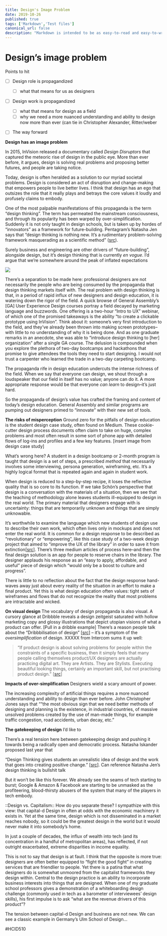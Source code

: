 ```yaml
---
title: Design's Image Problem
date: 2019-10-26
published: true
tags: ['Markdown','Test files']
canonical_url: false
description: "Markdown is intended to be as easy-to-read and easy-to-write as is feasible. Readability, however, is emphasized above all else. A Markdown-formatted document should be publishable as-is, as plain text, without looking like it's been marked up with tags or formatting instructions."
---
```



# Design’s image problem

Points to hit
- [ ] Design role is propagandized
	- [ ] what that means for us as designers
- [ ] Design work is propagandized
	- [ ] what that means for design as a field
	- [ ] why we need a more nuanced understanding and ability to design now more than ever (can tie in Christopher Alexander, Ritter/weber
- [ ] The way forward



**Design has an image problem**

In 2015, InVision released a documentary called _Design Disruptors_ that captured the meteoric rise of design in the public eye. More than ever before, it argues, design is solving real problems and proposing better futures, and people are taking notice.

Today, design is often heralded as a solution to our myriad societal problems. Design is considered an act of disruption and change-making that empowers people to live better lives. I think that design has an ego that outsizes the role that it really plays and betrays the core values it loudly and profusely claims to embody.

One of the most palpable manifestations of this propaganda is the term “design thinking”. The term has permeated the mainstream consciousness, and through its popularity has been warped by over-simplification. Suddenly it is not only taught in design schools, but is taken up by hordes of “innovators” as a framework for future-building. Pentagram’s Natasha Jen says that “design thinking is nothing new. It’s a rudimentary problem-solving framework masquerading as a scientific method” ([src](https://www.itsnicethat.com/articles/natasha-jen-pentagram-graphicdesign-230218)).

Surely business and engineering are other drivers of “future-building”, alongside design, but it’s design thinking that is currently _en vogue_. I’d argue that we’re somewhere around the peak of inflated expectations

![](design-image-problem/4592F153-70A0-4F1B-8D10-D0AF6A549B2B.png)




There’s a separation to be made here: professional designers are not necessarily the people who are being consumed by the propaganda that design thinking markets itself with. The real problem with design thinking is that, in a period of rapid influx of new designers and design education, it is watering down the rigor of the field. A quick browse of General Assembly’s [GA] User Experience Design courses portray a field decayed by marketing language and buzzwords. One offering is a two-hour “Intro to UX” webinar, of which one of the promised takeaways is the ability “to create a clickable prototype using InVision”.  Think about it: someone’s very first introduction to the field, and they’ve already been thrown into making screen prototypes–with little to no understanding of why it is being done. And as one graduate remarks in an anecdote, she was able to “introduce design thinking to [her] organization” after a single GA course. The delusion is compounded when you explore the plethora of two-day bootcamps and hackathons that promise to give attendees the tools they need to start designing. I would not trust a carpenter who learned the trade in a two-day carpeting bootcamp.

The propaganda rife in design education undercuts the intense richness of the field. When we say that everyone can design, we shout through a loudspeaker that our field in itself has no value; anyone can do it. A more appropriate response would be that everyone _can learn_ to design–it’s just hard.

So the propaganda of design’s value has crafted the framing and content of today’s design education. General Assembly and similar programs are pumping out designers primed to “innovate” with their new set of tools.

**The risks of misperception**
Ground zero for the pitfalls of design education is the student design case study, often found on Medium. These cookie-cutter design process documents often claim to take on huge, complex problems and most often result in some sort of phone app with detailed flows of log-ins and profiles and a few key features. [insert image from design case study]

What’s wrong here? A student in a design bootcamp or 2-month program is taught that design is a set of steps, a prescribed _method_ that necessarily involves some interviewing, persona generation, wireframing, etc. It’s a highly logical format that is repeated again and again in student work.

When design is reduced to a step-by-step recipe, it loses the reflective quality that is so core to its function. If we take Schön’s perspective that design is a conversation with the materials of a situation, then we see that the teaching of methodology alone leaves students ill-equipped to design in the real world. The primary material that designers engage with is uncertainty: things that are temporarily unknown and things that are simply unknowable.

It’s worthwhile to examine the language which new students of design use to describe their own work, which often lives only in mockups and does not enter the real world. It is common for a design response to be described as “revolutionary” or “empowering”, like this case study of a two-week design project that aimed to “improve the UX of the library” in order to save it from extinction[[src](https://uxplanet.org/libraries-2-0-2b16465c23e8)]. There’s three medium articles of process here–and then the final design solution is an app for people to reserve chairs in the library. The designer applauds his response as an “easy to apply, affordable, and useful” piece of design which “would only be a boost to culture and progress”.

There is little to no reflection about the fact that the design response hand-waves away just about every reality of the situation in an effort to make a final product. Yet this is what design education often values: tight sets of wireframes and flows that do not recognize the reality that most problems are intractable and wicked.



**On visual design**
The vocabulary of design propaganda is also visual. A cursory glance at Dribbble reveals a design zeitgeist saturated with hollow marketing copy and glossy illustrations that depict utopian visions of what a product can offer. [Pull in a dribble example] There’s a reason people talk about the “Dribbbilisation of design” [[src](https://www.intercom.com/blog/the-dribbblisation-of-design/)] – it’s a symptom of the _oversimplification_ of design. XXXXX from Intercom sums it up well:

> “If product design is about solving problems for people within the constraints of a specific business, then it simply feels that many people calling themselves product/UX designers are actually practicing digital art. They are Artists. They are Stylists. Executing beautiful looking things, certainly an important skill, but not practising product design.” [[src](https://www.intercom.com/blog/the-dribbblisation-of-design/)]  





**Impacts of over-simplification**
Designers wield a scary amount of power.


The increasing complexity of artificial things requires a more nuanced understanding and ability to design than ever before. John Christopher Jones says that ““the most obvious sign that we need better methods of designing and planning is the existence, in industrial countries, of massive unsolved problems created by the use of man-made things, for example traffic congestion, road accidents, urban decay, etc.”


**The gatekeeping of design**
I’d like to


There’s a real tension here between gatekeeping design and pushing it towards being a radically open and democratic process. Natasha Iskander proposed last year that




“Design Thinking gives students an unrealistic idea of design and the work that goes into creating positive change.” [[src](https://medium.com/@sts_news/design-thinking-is-kind-of-like-syphilis-its-contagious-and-rots-your-brains-842ed078af29)]. Can reference Natasha Jen’s design thinking is bullshit talk







But it won’t be like this forever. We already see the seams of tech starting to burst; Google & Amazon & Facebook are starting to be unmasked as the profiteering, blood-thirsty abusers of the system that many of the players in tech embody.



::Design vs. Capitalism::
How do you separate these? I sympathize with this view: that capital-d Design in often at odds with the economic machinery it exists in. Yet at the same time, design which is not disseminated in a market reaches nobody, so it could be the greatest design in the world but it would never make it into somebody’s home.

In just a couple of decades, the influx of wealth into tech (and its concentration in a handful of metropolitan areas), has reflected, if not outright exacerbated, extreme disparities in income equality.

This is not to say that design is at fault. I think that the opposite is more true: designers are often better equipped to “fight the good fight” in creating services that are friendlier to people. Yet there is a patina that what designers do is somewhat unmoored from the capitalist frameworks they design within. Central to the design practice is an ability to incorporate business interests into things that are designed. When one of my graduate school professors gives a demonstration of a whiteboarding design challenge (commonly used in tech as a barometer of interviewees’ design skills), his first impulse is to ask “what are the revenue drivers of this product”?

The tension between capital-d Design and business are not new. We can see a classic example in Germany’s Ulm School of Design…



#HCID510
